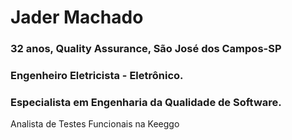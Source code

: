 # Jader Machado
### 32 anos, Quality Assurance, São José dos Campos-SP
### Engenheiro Eletricista - Eletrônico.
### Especialista em Engenharia da Qualidade de Software.

Analista de Testes Funcionais na Keeggo
